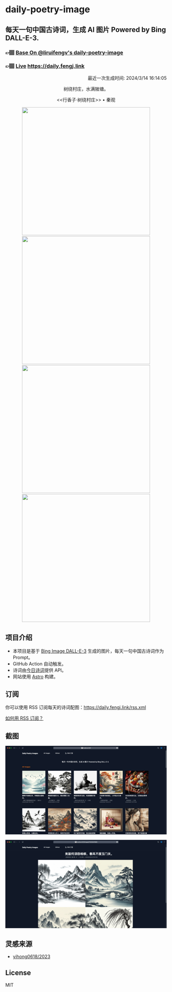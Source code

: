 
# daily-poetry-image

## 每天一句中国古诗词，生成 AI 图片 Powered by Bing DALL-E-3.

### 👉🏽 [Base On @liruifengv's daily-poetry-image](https://github.com/liruifengv/daily-poetry-image)

### 👉🏽 [Live](https://daily.fengj.link) https://daily.fengj.link

<p align="right">
  最近一次生成时间: 2024/3/14 16:14:05
</p>
<p align="center">
树绕村庄，水满陂塘。
</p>
<p align="center">
<<行香子·树绕村庄>> • 秦观
</p>
<p align="center">
<img src="https://tse3.mm.bing.net/th/id/OIG4.bysCIEiQwDCsg4d3Gj.P" height="400" width="400" />
<img src="https://tse1.mm.bing.net/th/id/OIG4.ZEJ852Vh5lxqXpXivEez" height="400" width="400" />
<img src="https://tse3.mm.bing.net/th/id/OIG4.pqK05c4UtcKsacpTPW6h" height="400" width="400" />
<img src="https://tse2.mm.bing.net/th/id/OIG4.R.TFxfg1S4_yYRVG50S5" height="400" width="400" />
</p>

## 项目介绍

-   本项目是基于 [Bing Image DALL-E-3](https://www.bing.com/images/create) 生成的图片，每天一句中国古诗词作为 Prompt。
-   GitHub Action 自动触发。
-   诗词由[今日诗词](https://www.jinrishici.com/)提供 API。
-   网站使用 [Astro](https://astro.build) 构建。

## 订阅

你可以使用 RSS 订阅每天的诗词配图：https://daily.fengj.link/rss.xml

[如何用 RSS 订阅？](https://zhuanlan.zhihu.com/p/55026716)

## 截图

![图片列表](./screenshots/Snipaste_2023-12-28_21-00-26.png)

![图片详情](./screenshots/Snipaste_2023-12-28_21-00-53.png)

## 灵感来源

-   [yihong0618/2023](https://github.com/yihong0618/2023)

## License

MIT
